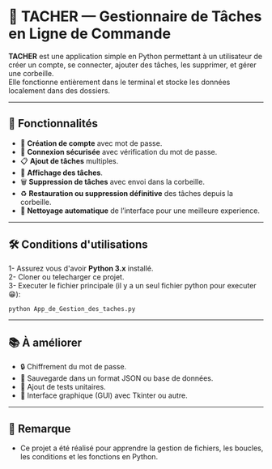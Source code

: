 # 📝 TACHER — Gestionnaire de Tâches en Ligne de Commande

**TACHER** est une application simple en Python permettant à un utilisateur de créer un compte, se connecter, ajouter des tâches, les supprimer, et gérer une corbeille.  
Elle fonctionne entièrement dans le terminal et stocke les données localement dans des dossiers.

-----------------------------

## 🚀 Fonctionnalités

- 🔐 **Création de compte** avec mot de passe.
- 🔑 **Connexion sécurisée** avec vérification du mot de passe.
- 📋 **Ajout de tâches** multiples.
- 👀 **Affichage des tâches**.
- 🗑️ **Suppression de tâches** avec envoi dans la corbeille.
- ♻️ **Restauration ou suppression définitive** des tâches depuis la corbeille.
- 🧹 **Nettoyage automatique** de l’interface pour une meilleure experience.

---

## 🛠️ Conditions d'utilisations
 1-  Assurez vous d'avoir **Python 3.x** installé.  
 2-  Cloner ou telecharger ce projet.  
 3-  Executer le fichier principale (il y a un seul fichier python pour executer😁):  
 ```bash
 python App_de_Gestion_des_taches.py
 ```

---
 
## 📚 À améliorer
 * 🔒 Chiffrement du mot de passe.
 * 📁 Sauvegarde dans un format JSON ou base de données.
 * 🧪 Ajout de tests unitaires.
 * 🎨 Interface graphique (GUI) avec Tkinter ou autre.

---

## 📌 Remarque
 - Ce projet a été réalisé pour apprendre la gestion de fichiers, les boucles, les conditions et les fonctions en Python.
